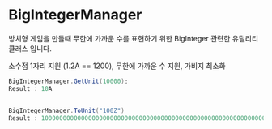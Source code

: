 # BigIntegerManager
 방치형 게임을 만들때 무한에 가까운 수를 표현하기 위한 BigInteger 관련한 유틸리티 클래스 입니다. 


 소수점 1자리 지원 (1.2A == 1200), 무한에 가까운 수 지원, 가비지 최소화
 

```cs
BigIntegerManager.GetUnit(10000); 
Result : 10A


BigIntegerManager.ToUnit("100Z")
Result : 100000000000000000000000000000000000000000000000000000000000000000000000000000000000
```
